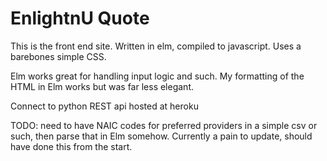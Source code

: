 # EnlightnU Quote

This is the front end site. Written in elm, compiled to javascript. Uses a barebones simple CSS.

Elm works great for handling input logic and such. My formatting of the HTML in Elm works but was far less elegant.

Connect to python REST api hosted at heroku

TODO: need to have NAIC codes for preferred providers in a simple csv or such, then parse that in Elm somehow. Currently a pain to update, should have done this from the start.
